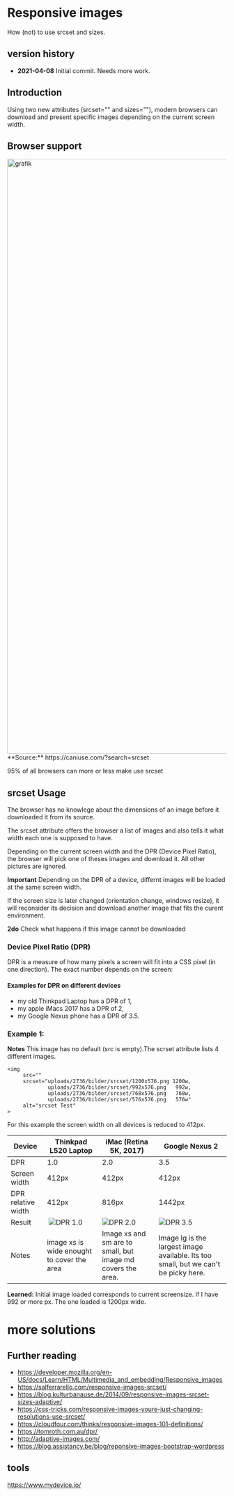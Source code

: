 # Responsive images
How (not) to use srcset and sizes. 

## version history
* **2021-04-08** Initial commit. Needs more work.

## Introduction
Using two new attributes (srcset="" and sizes=""), modern browsers can download and present specific images depending on the current screen width.

## Browser support
<img width="1367" alt="grafik" src="https://user-images.githubusercontent.com/68318893/114036064-07430280-9880-11eb-841c-2e94ddd6d654.png">
**Source:** https://caniuse.com/?search=srcset

95% of all browsers can more or less make use srcset

## srcset Usage 
The browser has no knowlege about the dimensions of an image before it downloaded it from its source.

The srcset attribute offers the browser a list of images and also tells it what width each one is supposed to have.

Depending on the current screen width and the DPR (Device Pixel Ratio), the browser will pick one of theses images and download it. All other pictures are ignored.

**Important** Depending on the DPR of a device, differnt images will be loaded at the same screen width.

If the screen size is later changed (orientation change, windows resize), it will reconsider its decision and download another image that fits the curent environment.

**2do** Check what happens if this image cannot be downloaded

### Device Pixel Ratio (DPR)
DPR is a measure of how many pixels a screen will fit into a CSS pixel (in one direction). The exact number depends on the screen:

#### Examples for DPR on different devices
* my old Thinkpad Laptop has a DPR of 1, 
* my apple iMacs 2017 has a DPR of 2, 
* my Google Nexus phone has a DPR of 3.5.

### Example 1:
**Notes** This image has no default (src is empty).The scrset attribute lists 4 different images.

```
<img 
     src=""
     srcset="uploads/2736/bilder/srcset/1200x576.png 1200w,
             uploads/2736/bilder/srcset/992x576.png   992w,
             uploads/2736/bilder/srcset/768x576.png   768w,
             uploads/2736/bilder/srcset/576x576.png   576w"
     alt="srcset Test"
>
```

For this example the screen width on all devices is reduced to 412px. 


| Device | Thinkpad L520 Laptop | iMac (Retina 5K, 2017) | Google Nexus 2 |
|--------|-----------------------|------------------------|----------------|
| DPR | 1.0 | 2.0 | 3.5|
| Screen width | 412px | 412px | 412px |
| DPR relative width | 412px | 816px | 1442px |
| Result | ![DPR 1.0](https://user-images.githubusercontent.com/68318893/114030528-d1e7e600-987a-11eb-907f-5734adde0b09.jpeg) | ![DPR 2.0](https://user-images.githubusercontent.com/68318893/114030534-d2807c80-987a-11eb-887b-9f415771bc9e.jpeg) | ![DPR 3.5](https://user-images.githubusercontent.com/68318893/114030537-d3191300-987a-11eb-8b82-012c0251c978.jpeg) |
| Notes | image xs is wide enought to cover the area | Image xs and sm are to small, but image md covers the area. | Image lg is the largest image available. Its too small, but we can't be picky here. |

**Learned:** Initial image loaded corresponds to current screensize. If I have 992 or more px. The one loaded is 1200px wide. 

# more solutions

## Further reading
* https://developer.mozilla.org/en-US/docs/Learn/HTML/Multimedia_and_embedding/Responsive_images
* https://salferrarello.com/responsive-images-srcset/
* https://blog.kulturbanause.de/2014/09/responsive-images-srcset-sizes-adaptive/
* https://css-tricks.com/responsive-images-youre-just-changing-resolutions-use-srcset/
* https://cloudfour.com/thinks/responsive-images-101-definitions/
* https://tomroth.com.au/dpr/
* http://adaptive-images.com/
* https://blog.assistancy.be/blog/reponsive-images-bootstrap-wordpress

## tools
https://www.mydevice.io/

